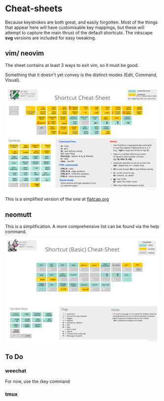 

# Cheat-sheets

Because keystrokes are both great, and easily forgotten. Most of the things that appear here will have customisable key mappings, but these will attempt to capture the main thrust of the default shortcuts. The inkscape **svg** versions are included for easy tweaking.

## vim/ neovim

The sheet contains at least 3 ways to exit vim, so it must be good.

Something that it doesn't yet convey is the distinct modes (Edit, Command, Visual).

![Vim Cheatsheet](./vimcheatsheet.svg)

This is a simplified version of the one at [flatcap.org](https://flatcap.org/vim/)

## neomutt

This is a simplification. A more comprehensive list can be found via the help command.

![Neomutt Cheatsheet](./neomuttcheatsheet.svg)

## To Do

### weechat

For now, use the /key command
 
### tmux




